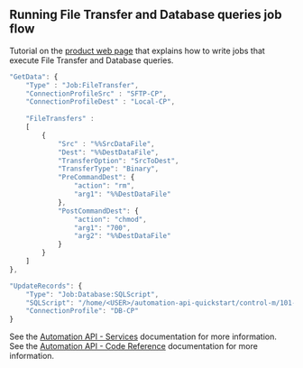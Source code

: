 ## Running File Transfer and Database queries job flow

Tutorial on the [product web page](https://docs.bmc.com/docs/display/workloadautomation/Tutorial+-+Running+applications+and+programs+in+your+environment) that explains how to write jobs that execute File Transfer and Database queries.

```javascript
"GetData": {
    "Type" : "Job:FileTransfer",
    "ConnectionProfileSrc" : "SFTP-CP",
    "ConnectionProfileDest" : "Local-CP",
                         
    "FileTransfers" :
    [
        {
            "Src" : "%%SrcDataFile",
            "Dest": "%%DestDataFile",
            "TransferOption": "SrcToDest",
            "TransferType": "Binary",
            "PreCommandDest": {
                "action": "rm",
                "arg1": "%%DestDataFile"
            },
            "PostCommandDest": {
                "action": "chmod",
                "arg1": "700",
                "arg2": "%%DestDataFile"
            }
        }
    ]
},

"UpdateRecords": {
    "Type": "Job:Database:SQLScript",
    "SQLScript": "/home/<USER>/automation-api-quickstart/control-m/101-running-file-transfer-and-database-query-job-flow/processRecords.sql",
    "ConnectionProfile": "DB-CP"
}
```

See the [Automation API - Services](https://docs.bmc.com/docs/display/public/workloadautomation/Control-M+Automation+API+-+Services) documentation for more information.  
See the [Automation API - Code Reference](https://docs.bmc.com/docs/display/public/workloadautomation/Control-M+Automation+API+-+Code+Reference) documentation for more information.
